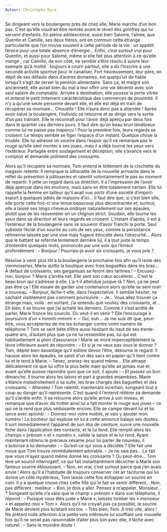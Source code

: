 ```yaml
---
Auteur: Christophe Oyra
---
```


Se dirigeant vers la boulangerie près de chez elle, Marie marche d’un bon pas. C’est qu’elle voudrait être rentrée avant le réveil des goinfres qui lui servent d’enfants. En pleine adolescence, aussi bien Salomé, l’aînée, que Quentin et Camille, ses deux frères, ont en commun cette étrange particularité que l’on trouve souvent à cette période de la vie : un appétit féroce pour une totale absence d’énergie… Enfin, c’est surtout vrai pour Quentin, et aussi pour Salomé, même si elle fait plus attention à ce qu’elle mange ; car Camille, de son côté, ne semble s’être résolu à suivre leur exemple qu’à moitié : toujours à courir partout, elle a dû l’inscrire à une seconde activité sportive pour le canaliser. Fort heureusement, leur père, en dépit de ses défauts dans d’autres domaines, est quelqu’un de fiable lorsqu’il s’agit de verser la pension alimentaire. Sans ça, et malgré son ancienneté, elle aurait bien du mal à leur offrir une vie décente avec son seul salaire de comptable.
Arrivée à destination, elle pousse la porte vitrée et entend le petit tintement caractéristique des commerces de proximité. Il n’y a qu’une seule personne devant elle, et elle est déjà en train de récupérer sa monnaie… Chouette ! Elle n’aura donc pas à attendre ! Après avoir salué la boulangère, l’individu se retourne et se dirige vers la sortie d’un pas traînant. Elle le reconnaît pour l’avoir déjà aperçu par deux fois dans le quartier ces derniers jours. Il faut dire qu’un beau brun ténébreux comme lui ne passe pas inaperçu ! Pour la première fois, leurs regards se croisent. Le temps semble se figer l’espace d’un instant. Quelque chose la trouble. Elle lui adresse un sourire dans l’espoir qu’il ne remarque pas le rouge qu’elle sent monter à ses joues, mais il a déjà tourné les yeux vers l’extérieur. Partagée entre soulagement et déception, elle s’avance vers le comptoir et demande poliment des croissants.

Alors qu’il récupère sa monnaie, Tom entend le tintement de la clochette du magasin retentir. Il remarque la silhouette de la nouvelle arrivante dans le reflet du présentoir à pâtisseries et ralentit volontairement le pas au moment de repartir. Il jette un regard dans sa direction. Il a l’impression de l’avoir déjà aperçue dans les environs, mais sans en être totalement certain. Elle lui rappelle la femme en tailleur qu’il avait vue sortir d’une société d’import-export à quelques pâtés de maisons d’ici… Il faut dire que, si c’est bien elle, elle porte cette fois-ci une tenue beaucoup plus décontractée et, surtout, elle a laissé ses longs cheveux ondoyer naturellement sur ses épaules, plutôt que de les rassembler en un chignon strict. Soudain, elle tourne les yeux dans sa direction et leurs regards se croisent. L’instant d’après, il est à l’extérieur de la boulangerie sans se souvenir d’avoir franchi la porte. Seul subsiste l’éclat d’un sourire au coin de ses yeux, comme la persistance rétinienne laissée par une vive mais fugace étincelle dans l’obscurité…
Alors que le battant se referme lentement derrière lui, il a tout juste le temps d’entendre quelques mots, prononcés par une voix qui l’émeut profondément :
– Bonjour ! Pourrais-je avoir six croissants, je vous prie ?

Résolue à venir plus tôt à la boulangerie la prochaine fois afin qu’il reste des viennoiseries, Marie quitte la boutique avec trois baguettes dans les bras… À défaut de croissants, ses gargantuas se feront des tartines !
– Excusez-moi, bonjour ?
Marie s’arrête net. Elle sent son cœur accélérer… C’est le beau brun qui s’adresse à elle. L’a-t-il attendue jusque-là ? Non, ça ne peut pas être ça ! Elle essaie de garder une contenance alors qu’elle se sent rosir à nouveau.
– Bonjour, lâche-t-elle, dans l’expectative.
Il semble hésiter, ne sachant visiblement pas comment poursuivre.
– Je… Vous allez trouver ça étrange mais, voilà : en sortant, j’ai entendu que vouliez des croissants, et… Eh bien, il se trouve que j’ai acheté les derniers.
Comme il s’est arrêté de parler, Marie fronce les sourcils. Où veut-il en venir ? Elle l’encourage à poursuivre d’un « mmmh-mmmh ».
– Oui, euh… Je me suis dit que, peut-être, vous accepteriez de me les échanger contre votre numéro de téléphone ?
Tom se sent bête d’être aussi hésitant du haut de ses trente-quatre ans, d’autant plus que ça ne lui ressemble pas, lui qui est habituellement si plein d’assurance ! Marie se mord imperceptiblement la lèvre inférieure avant de répondre :
– Et si je ne veux pas vous le donner ?
Tom, dépité bien davantage qu’il estime devoir l’être, détourne le regard. Il hausse alors les épaules, se saisit d'un des sacs en papier qu'il tient contre lui et le tend à Marie.
– Tenez, prenez-les quand même…
Elle attrape délicatement ce que lui offre la plus belle main qu’elle ait jamais vue et, avant qu’elle puisse répondre quoi que ce soit, il ajoute :
– Et passez un bon dimanche.
Il tourne alors les talons et part à grandes enjambées. Marie s’élance maladroitement à sa suite, les bras chargés des baguettes et des croissants.
– Attendez !
Tom ralentit, maintenant incertain, songeant tout à coup au danger qu’il représente. C’est quand il l’entend réitérer sa demande qu’il s’arrête enfin. Il se retourne alors qu’elle arrive à son niveau, et remarque que d’avoir dû trotter ainsi lui a fait monter le rouge aux joues – ce qui ne la rend que plus séduisante encore. Elle se campe devant lui et lui lance avec aplomb :
– Donnez-moi votre mobile, je vais y ajouter mon numéro !
Le bonheur qui explose en lui à cette annonce balaye ses doutes. Il sort immédiatement l’appareil de son étui de ceinture, ouvre une nouvelle fiche dans l’application des contacts, et le lui tend. Elle remplit alors les champs « prénom » et « numéro », valide la saisie et le lui rend. Ayant maintenant obtenu le précieux sésame pour lui parler de nouveau, il s’autorise à lui demander :
– Qu’est-ce qui vous a décidée ?
Elle fait une moue que Tom trouve immédiatement adorable.
– Je ne sais pas… Le fait que vous m’ayez quand même donné les croissants ? Ou peut-être…
Tom lève un sourcil interrogatif, ce qui fait instantanément décocher à Marie son fameux sourire éblouissant.
– Non, en vrai, c’est surtout parce que j’en avais envie !
Alors qu’il a l’habitude de toujours conserver cet air taciturne qui lui donne un côté mystérieux, Tom laisse cette fois échapper un sourire en coin. Il y a quelque chose chez cette fille qui le fait se sentir différent… Non, pas différent : meilleur.
– Bon, je dois y aller. Pensez à m’appeler, Monsieur… ?
Songeant qu’elle n’a saisi que le champ « prénom » dans son téléphone, il répond :
– Puisque vous êtes juste « Marie », laissez tomber les « monsieur » et appelez-moi « Tom ».
Alors qu’il ne croyait pas ça possible, le sourire de Marie devient plus éclatant encore.
– Très bien, Tom. À très vite, alors !
Ne prêtant nulle attention à la petite voix intérieure lui soufflant une nouvelle fois qu’il ne serait pas raisonnable d’aller plus loin avec elle, il lâche avec naturel :
– Sans le moindre doute !
